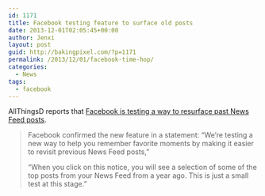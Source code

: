 ```yaml
---
id: 1171
title: Facebook testing feature to surface old posts
date: 2013-12-01T02:05:45+00:00
author: Jenxi
layout: post
guid: http://bakingpixel.com/?p=1171
permalink: /2013/12/01/facebook-time-hop/
categories:
  - News
tags:
  - facebook
---
```

AllThingsD reports that [Facebook is testing a way to resurface past News Feed posts](http://allthingsd.com/20131129/facebook-testing-timehop-like-feature-to-surface-past-news-feed-posts/).

> Facebook confirmed the new feature in a statement: “We’re testing a new way to help you remember favorite moments by making it easier to revisit previous News Feed posts,”
> 
> “When you click on this notice, you will see a selection of some of the top posts from your News Feed from a year ago. This is just a small test at this stage.”